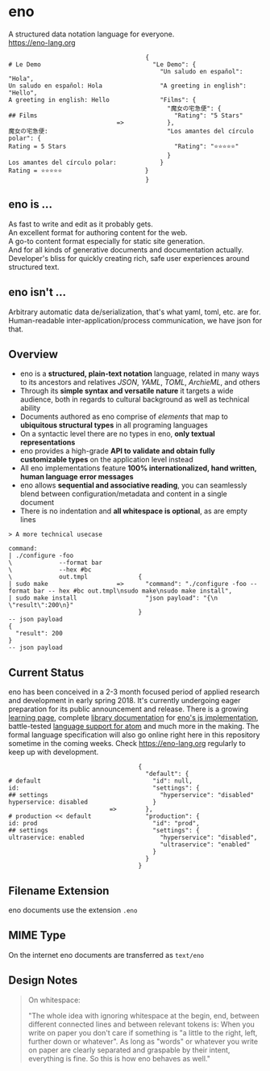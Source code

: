 # eno

A structured data notation language for everyone.  
https://eno-lang.org

```eno
                                      {
# Le Demo                               "Le Demo": {
                                          "Un saludo en español": "Hola",
Un saludo en español: Hola                "A greeting in english": "Hello",
A greeting in english: Hello              "Films": {
                                            "魔女の宅急便": {
## Films                                      "Rating": "5 Stars"
                              =>            },
魔女の宅急便:                                 "Los amantes del círculo polar": {
Rating = 5 Stars                              "Rating": "⭐⭐⭐⭐⭐"
                                            }
Los amantes del círculo polar:            }
Rating = ⭐⭐⭐⭐⭐                       }
                                      }
```

## eno is ...

As fast to write and edit as it probably gets.  
An excellent format for authoring content for the web.  
A go-to content format especially for static site generation.  
And for all kinds of generative documents and documentation actually.  
Developer's bliss for quickly creating rich, safe user experiences around structured text.

## eno isn't ...

Arbitrary automatic data de/serialization, that's what yaml, toml, etc. are for.  
Human-readable inter-application/process communication, we have json for that.

## Overview

- eno is a **structured, plain-text notation** language, related in many ways to its ancestors and relatives *JSON*, *YAML*, *TOML*, *ArchieML*, and others
- Through its **simple syntax and versatile nature** it targets a wide audience, both in regards to cultural background as well as technical ability
- Documents authored as eno comprise of *elements* that map to **ubiquitous structural types** in all programing languages
- On a syntactic level there are no types in eno, **only textual representations**
- eno provides a high-grade **API to validate and obtain fully customizable types** on the application level instead
- All eno implementations feature **100% internationalized, hand written, human language error messages**
- eno allows **sequential and associative reading**, you can seamlessly blend between configuration/metadata and content in a single document
- There is no indentation and **all whitespace is optional**, as are empty lines

```eno
> A more technical usecase

command:
| ./configure -foo
\             --format bar
\             --hex #bc
\             out.tmpl              {
| sudo make                   =>      "command": "./configure -foo --format bar -- hex #bc out.tmpl\nsudo make\nsudo make install",
| sudo make install                   "json payload": "{\n  \"result\":200\n}"
                                    }
-- json payload
{
  "result": 200
}
-- json payload
```

## Current Status

eno has been conceived in a 2-3 month focused period of applied research and development in early spring 2018. It's currently undergoing eager preparation for its public announcement and release. There is a growing [learning page](https://eno-lang.org/learn/), complete [library documentation](https://eno-lang.org/js/) for [eno's js implementation](https://www.npmjs.com/package/enojs), battle-tested [language support for atom](https://eno-lang.org/js/) and much more in the making. The formal language specification will also go online right here in this repository sometime in the coming weeks. Check https://eno-lang.org regularly to keep up with development.

```eno
                                    {
                                      "default": {
# default                               "id": null,
id:                                     "settings": {
## settings                               "hyperservice": "disabled"
hyperservice: disabled                  }
                            =>        },
# production << default               "production": {
id: prod                                "id": "prod",
## settings                             "settings": {
ultraservice: enabled                     "hyperservice": "disabled",
                                          "ultraservice": "enabled"
                                        }
                                      }
                                    }
```

## Filename Extension

eno documents use the extension `.eno`

## MIME Type

On the internet eno documents are transferred as `text/eno`

## Design Notes

>On whitespace:
>
> "The whole idea with ignoring whitespace at the begin, end,
> between different connected lines and between relevant tokens is:
> When you write on paper you don't care if something is "a little to the
> right, left, further down or whatever". As long as "words" or whatever you
> write on paper are clearly separated and graspable by their intent,
> everything is fine. So this is how eno behaves as well."
